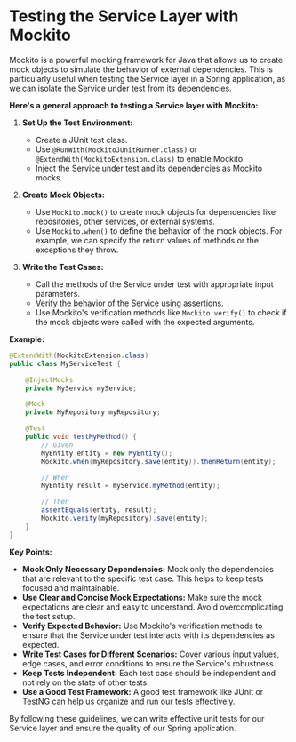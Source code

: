 # Testing the Service Layer with Mockito

Mockito is a powerful mocking framework for Java that allows us to create mock objects to simulate the behavior of external dependencies. This is particularly useful when testing the Service layer in a Spring application, as we can isolate the Service under test from its dependencies.

**Here's a general approach to testing a Service layer with Mockito:**

1. **Set Up the Test Environment:**
   * Create a JUnit test class.
   * Use `@RunWith(MockitoJUnitRunner.class)` or `@ExtendWith(MockitoExtension.class)` to enable Mockito.
   * Inject the Service under test and its dependencies as Mockito mocks.

2. **Create Mock Objects:**
   * Use `Mockito.mock()` to create mock objects for dependencies like repositories, other services, or external systems.
   * Use `Mockito.when()` to define the behavior of the mock objects. For example, we can specify the return values of methods or the exceptions they throw.

3. **Write the Test Cases:**
   * Call the methods of the Service under test with appropriate input parameters.
   * Verify the behavior of the Service using assertions.
   * Use Mockito's verification methods like `Mockito.verify()` to check if the mock objects were called with the expected arguments.

**Example:**

```java
@ExtendWith(MockitoExtension.class)
public class MyServiceTest {

    @InjectMocks
    private MyService myService;

    @Mock
    private MyRepository myRepository;

    @Test
    public void testMyMethod() {
        // Given
        MyEntity entity = new MyEntity();
        Mockito.when(myRepository.save(entity)).thenReturn(entity);

        // When
        MyEntity result = myService.myMethod(entity);

        // Then
        assertEquals(entity, result);
        Mockito.verify(myRepository).save(entity);
    }
}
```

**Key Points:**

* **Mock Only Necessary Dependencies:** Mock only the dependencies that are relevant to the specific test case. This helps to keep tests focused and maintainable.
* **Use Clear and Concise Mock Expectations:** Make sure the mock expectations are clear and easy to understand. Avoid overcomplicating the test setup.
* **Verify Expected Behavior:** Use Mockito's verification methods to ensure that the Service under test interacts with its dependencies as expected.
* **Write Test Cases for Different Scenarios:** Cover various input values, edge cases, and error conditions to ensure the Service's robustness.
* **Keep Tests Independent:** Each test case should be independent and not rely on the state of other tests.
* **Use a Good Test Framework:** A good test framework like JUnit or TestNG can help us organize and run our tests effectively.

By following these guidelines, we can write effective unit tests for our Service layer and ensure the quality of our Spring application.
